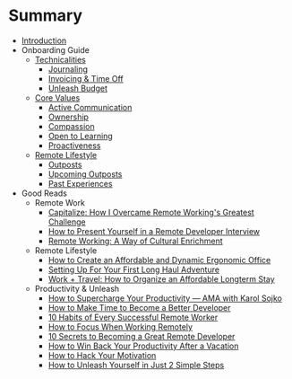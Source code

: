 # Summary

* [Introduction](README.md)
* Onboarding Guide
  * [Technicalities](technicalities.md)
    * [Journaling](technicalities.md#journaling)
    * [Invoicing & Time Off](technicalities.md#invoicing)
    * [Unleash Budget](technicalities.md#unleash-budget)
  * [Core Values](core-values.md)
    * [Active Communication](core-values.md#active-communication)
    * [Ownership](core-values.md#ownership)
    * [Compassion](core-values.md#compassion)
    * [Open to Learning](core-values.md#open-to-learning)
    * [Proactiveness](core-values.md#proactiveness)
  * [Remote Lifestyle](remote-lifestyle.md)
    * [Outposts](remote-lifestyle.md#outposts)
    * [Upcoming Outposts](remote-lifestyle.md#outposts-upcoming)
    * [Past Experiences](remote-lifestyle.md#outposts-past)
* Good Reads
  * Remote Work
    * [Capitalize: How I Overcame Remote Working's Greatest Challenge](blogs/overcome_greatest_challenge.md)
    * [How to Present Yourself in a Remote Developer Interview](blogs/how_to_present_yourself.md)
    * [Remote Working: A Way of Cultural Enrichment](blogs/cultural_enrichment.md)
  * Remote Lifestyle
    * [How to Create an Affordable and Dynamic Ergonomic Office](blogs/ergonomic_office.md)
    * [Setting Up For Your First Long Haul Adventure](blogs/setting_up_for_adventure.md)
    * [Work + Travel: How to Organize an Affordable Longterm Stay](blogs/organize_longterm_stay.md)
  * Productivity & Unleash
    * [How to Supercharge Your Productivity — AMA with Karol Sojko](blogs/productivity_ama_karol.md)
    * [How to Make Time to Become a Better Developer](blogs/how_to_make_time.md)
    * [10 Habits of Every Successful Remote Worker](blogs/10_habits.md)
    * [How to Focus When Working Remotely](blogs/how_to_focus.md)
    * [10 Secrets to Becoming a Great Remote Developer](blogs/10_secrets.md)
    * [How to Win Back Your Productivity After a Vacation](blogs/win_back_productivity.md)
    * [How to Hack Your Motivation](blogs/hack_motivation.md)
    * [How to Unleash Yourself in Just 2 Simple Steps](blogs/how_to_unleash_self.md)


